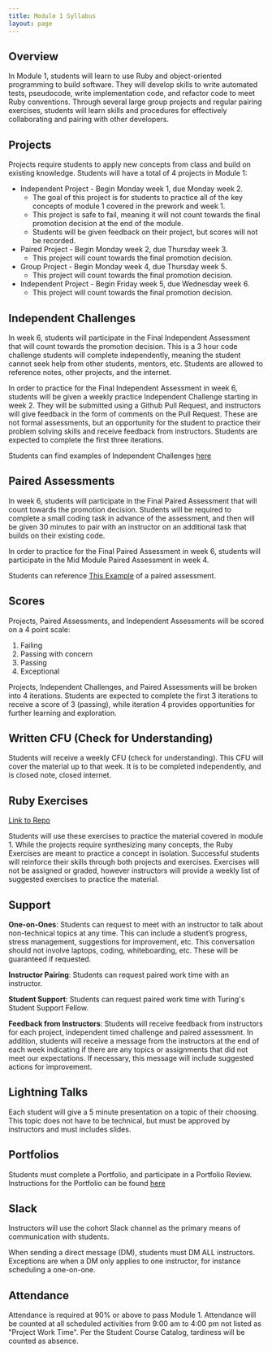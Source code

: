 ```yaml
---
title: Module 1 Syllabus
layout: page
---
```


## Overview

In Module 1, students will learn to use Ruby and object-oriented programming to build software. They will develop skills to write automated tests, pseudocode, write implementation code, and refactor code to meet Ruby conventions. Through several large group projects and regular pairing exercises, students will learn skills and procedures for effectively collaborating and pairing with other developers.

## Projects

Projects require students to apply new concepts from class and build on existing knowledge. Students will have a total of 4 projects in Module 1:

* Independent Project - Begin Monday week 1, due Monday week 2.
  * The goal of this project is for students to practice all of the key concepts of module 1 covered in the prework and week 1.
  * This project is safe to fail, meaning it will not count towards the final promotion decision at the end of the module.
  * Students will be given feedback on their project, but scores will not be recorded.
* Paired Project - Begin Monday week 2, due Thursday week 3.
  * This project will count towards the final promotion decision.
* Group Project - Begin Monday week 4, due Thursday week 5.
  * This project will count towards the final promotion decision.
* Independent Project - Begin Friday week 5, due Wednesday week 6.
  * This project will count towards the final promotion decision.

## Independent Challenges

In week 6, students will participate in the Final Independent Assessment that will count towards the promotion decision. This is a 3 hour code challenge students will complete independently, meaning the student cannot seek help from other students, mentors, etc. Students are allowed to reference notes, other projects, and the internet.

In order to practice for the Final Independent Assessment in week 6, students will be given a weekly practice Independent Challenge starting in week 2. They will be submitted using a Github Pull Request, and instructors will give feedback in the form of comments on the Pull Request. These are not formal assessments, but an opportunity for the student to practice their problem solving skills and receive feedback from instructors. Students are expected to complete the first three iterations.

Students can find examples of Independent Challenges [here](./independent_challenges)

## Paired Assessments

In week 6, students will participate in the Final Paired Assessment that will count towards the promotion decision. Students will be required to complete a small coding task in advance of the assessment, and then will be given 30 minutes to pair with an instructor on an additional task that builds on their existing code.

In order to practice for the Final Paired Assessment in week 6, students will participate in the Mid Module Paired Assessment in week 4.

Students can reference [This Example](https://github.com/turingschool-examples/pets_and_customers) of a paired assessment.

## Scores

Projects, Paired Assessments, and Independent Assessments will be scored on a 4 point scale:

1. Failing
2. Passing with concern
3. Passing
4. Exceptional

Projects, Independent Challenges, and Paired Assessments will be broken into 4 iterations. Students are expected to complete the first 3 iterations to receive a score of 3 (passing), while iteration 4 provides opportunities for further learning and exploration.

## Written CFU (Check for Understanding)

Students will receive a weekly CFU (check for understanding). This CFU will cover the material up to that week. It is to be completed independently, and is closed note, closed internet.

## Ruby Exercises

[Link to Repo](https://github.com/turingschool/ruby-exercises)

Students will use these exercises to practice the material covered in module 1. While the projects require synthesizing many concepts, the Ruby Exercises are meant to practice a concept in isolation. Successful students will reinforce their skills through both projects and exercises. Exercises will not be assigned or graded, however instructors will provide a weekly list of suggested exercises to practice the material.

## Support

**One-on-Ones**: Students can request to meet with an instructor to talk about non-technical topics at any time. This can include a student’s progress, stress management, suggestions for improvement, etc. This conversation should not involve laptops, coding, whiteboarding, etc. These will be guaranteed if requested.

**Instructor Pairing**: Students can request paired work time with an instructor.

**Student Support**: Students can request paired work time with Turing's Student Support Fellow.

**Feedback from Instructors**: Students will receive feedback from instructors for each project, independent timed challenge and paired assessment.  In addition, students will receive a message from the instructors at the end of each week indicating if there are any topics or assignments that did not meet our expectations. If necessary, this message will include suggested actions for improvement.

## Lightning Talks

Each student will give a 5 minute presentation on a topic of their choosing. This topic does not have to be technical, but must be approved by instructors and must includes slides.

## Portfolios

Students must complete a Portfolio, and participate in a Portfolio Review. Instructions for the Portfolio can be found [here](./portfolios)

## Slack

Instructors will use the cohort Slack channel as the primary means of communication with students.

When sending a direct message (DM), students must DM ALL instructors. Exceptions are when a DM only applies to one instructor, for instance scheduling a one-on-one.

## Attendance

Attendance is required at 90% or above to pass Module 1. Attendance will be counted at all scheduled activities from 9:00 am to 4:00 pm not listed as "Project Work Time". Per the Student Course Catalog, tardiness will be counted as absence.
